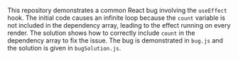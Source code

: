 This repository demonstrates a common React bug involving the `useEffect` hook.  The initial code causes an infinite loop because the `count` variable is not included in the dependency array, leading to the effect running on every render.  The solution shows how to correctly include `count` in the dependency array to fix the issue. The bug is demonstrated in `bug.js` and the solution is given in `bugSolution.js`.